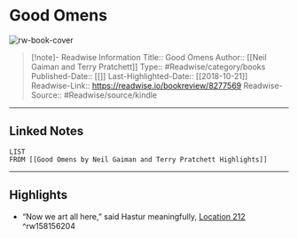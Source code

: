 # Good Omens

![rw-book-cover](https://images-na.ssl-images-amazon.com/images/I/51%2BoeM83oDL._SL200_.jpg)
<br>
>[!note]- Readwise Information
>Title:: Good Omens
>Author:: [[Neil Gaiman and Terry Pratchett]]
>Type:: #Readwise/category/books
>Published-Date:: [[]]
>Last-Highlighted-Date:: [[2018-10-21]]
>Readwise-Link:: https://readwise.io/bookreview/8277569
>Readwise-Source:: #Readwise/source/kindle
--- 

## Linked Notes
```dataview
LIST
FROM [[Good Omens by Neil Gaiman and Terry Pratchett Highlights]]
```

---

## Highlights
- “Now we art all here,” said Hastur meaningfully, [Location 212](https://readwise.io/open/158156204) ^rw158156204
